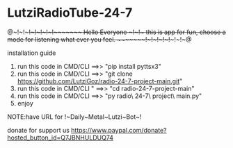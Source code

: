 # LutziRadioTube-24-7
@~!~!~~~~~!~!~!~!~!~~~~~~~ Hello Everyone ~!~!~ this is app for fun, choose a mode for listening what ever you feel. ~~~~~~~!~!~!~!~!~~~~~!~!~@



installation guide
1. run this code in CMD/CLI ==>> "pip install pyttsx3"
2. run this code in CMD/CLI ==>>  "git clone https://github.com/LutziGoz/radio-24-7-project-main.git"
3. run this code in CMD/CLI " ==>>  "cd radio-24-7-project-main"
4. run this code in CMD/CLI ==>>  "py radio\ 24-7\ project\ main.py"
5. enjoy 


NOTE:have URL for !~Daily~Metal~Lutzi~Bot~!



donate for support us https://www.paypal.com/donate?hosted_button_id=Q7JBNHULDUQ74
